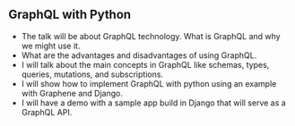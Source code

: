 ## GraphQL with Python


* The talk will be about GraphQL technology. What is GraphQL and why we might use it. 
* What are the advantages and disadvantages of using GraphQL. 
* I will talk about the main concepts in GraphQL like schemas, types, queries, mutations, and subscriptions.
* I will show how to implement GraphQL with python using an example with Graphene and Django. 
* I will have a demo with a sample app build in Django that will serve as a GraphQL API.
